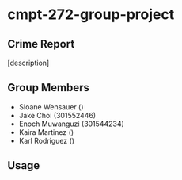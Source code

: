 # cmpt-272-group-project

## Crime Report 
[description]

## Group Members
- Sloane Wensauer ()
- Jake Choi (301552446)
- Enoch Muwanguzi (301544234)
- Kaira Martinez ()
- Karl Rodriguez ()

## Usage
